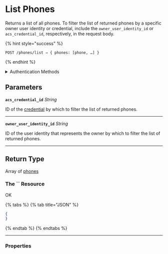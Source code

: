 # List Phones

Returns a list of all phones. To filter the list of returned phones by a specific owner user identity or credential, include the `owner_user_identity_id` or `acs_credential_id`, respectively, in the request body.

{% hint style="success" %}
```
POST /phones/list ⇒ { phones: [phone, …] }
```
{% endhint %}

<details>

<summary>Authentication Methods</summary>

- API key
- Personal access token
  <br>Must also include the `seam-workspace` header in the request.
</details>

## Parameters

**`acs_credential_id`** *String*

ID of the [credential](../../capability-guides/access-systems/managing-credentials.md) by which to filter the list of returned phones.

---

**`owner_user_identity_id`** *String*

ID of the user identity that represents the owner by which to filter the list of returned phones.

---


## Return Type

Array of [phones](./)

### The `` Resource

OK

{% tabs %}
{% tab title="JSON" %}
```json
{
}
```
{% endtab %}
{% endtabs %}

---

### Properties

